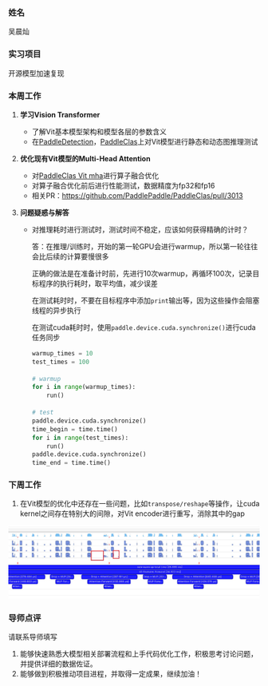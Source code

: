 ### 姓名
吴晨灿

### 实习项目
开源模型加速复现

### 本周工作

1. **学习Vision Transformer**

	* 了解Vit基本模型架构和模型各层的参数含义
	* 在[PaddleDetection](https://github.com/PaddlePaddle/PaddleDetection)，[PaddleClas](https://github.com/PaddlePaddle/PaddleClas)上对Vit模型进行静态和动态图推理测试


2. **优化现有Vit模型的Multi-Head Attention**

	* 对[PaddleClas Vit mha](https://github.com/PaddlePaddle/PaddleClas/blob/release/2.5/ppcls/arch/backbone/model_zoo/vision_transformer.py#L115)进行算子融合优化
	* 对算子融合优化前后进行性能测试，数据精度为fp32和fp16
    * 相关PR：https://github.com/PaddlePaddle/PaddleClas/pull/3013

3. **问题疑惑与解答**


	* 对推理耗时进行测试时，测试时间不稳定，应该如何获得精确的计时？

        答：在推理/训练时，开始的第一轮GPU会进行warmup，所以第一轮往往会比后续的计算要慢很多

        正确的做法是在准备计时前，先进行10次warmup，再循环100次，记录目标程序的执行耗时，取平均值，减少误差

        在测试耗时时，不要在目标程序中添加`print`输出等，因为这些操作会阻塞线程的异步执行

        在测试cuda耗时时，使用`paddle.device.cuda.synchronize()`进行cuda任务同步

        ```python
        warmup_times = 10
        test_times = 100

        # warmup
        for i in range(warmup_times):
            run()
        
        # test
        paddle.device.cuda.synchronize()
        time_begin = time.time()
        for i in range(test_times):
            run()
        paddle.device.cuda.synchronize()
        time_end = time.time()
        ```


### 下周工作

1. 在Vit模型的优化中还存在一些问题，比如`transpose/reshape`等操作，让cuda kernel之间存在特别大的间隙，对Vit encoder进行重写，消除其中的gap

<img src="./imgs/2023.10.10~2023.10.24_0.jpg" alt="2023.10.10~2023.10.24_0" style="zoom:50%;" />

### 导师点评
请联系导师填写
1. 能够快速熟悉大模型相关部署流程和上手代码优化工作，积极思考讨论问题，并提供详细的数据佐证。
2. 能够做到积极推动项目进程，并取得一定成果，继续加油！
